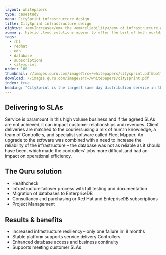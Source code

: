 ```yaml
---
layout: whitepapers
type: casestudy
menu: CitySprint infrastructure design
title: CitySprint infrastructure design
eightws: <em>Increase</em> the <em>reliability</em> of infrastructure and databases
summary: Hybrid cloud solutions appear to offer the best of both worlds – IT retain control of data in a private cloud and can utilise public cloud providers that offer a way to buy computing capacity using Opex. 
tags:
  - rhl
  - redhat
  - edb
  - database
  - subscriptions
  - citysprint
order: 160
thumbnail: //images.quru.com/image?src=/whitepapers/citysprint.pdf&bottom=0.4125&right=0.72247&left=0.11894&top=0.09063
download: //images.quru.com/image?src=/whitepapers/citysprint.pdf
index: true
heading: "CitySprint is the largest same day distribution service in the UK with a turnover in 201 2 of £101 M. Growth has been rapid over the past few years, both organic and through acquisitions. The Head Office is in London, with 37 service locations and over 2,500 couriers across the UK handling 5M+ deliveries per year.</p><p>CitySprint asked Quru to increase network infrastructure reliability and support business-critical databases." 
---
```


## Delivering to SLAs
Service is paramount in this high volume business and if the agreed SLAs are not achieved, it can
impact customer relationships and revenues. Client deliveries are matched to the couriers using a
mix of human knowledge, a team of Controllers, and specialist software called Fleet Mapper. An
upgrade to the software was combined with a need to increase the reliability of the
infrastructure – the database was not as reliable as it should have been, which made the
controllers' jobs more difficult and had an impact on operational efficiency.

<div class="quote"></div>

## The Quru solution
* Healthcheck
* Infrastructure failover process with full testing and documentation
* Migration of databases to EnterpriseDB
* Consultancy and purchasing or Red Hat and EntepriseDB subscriptions
* Project Management

## Results & benefits

* Increased infrastructure resiliency – only one failure in1 8 months
* Stable platform supports service delivery Controllers
* Enhanced database access and business continuity
* Supports meeting customer SLAs
